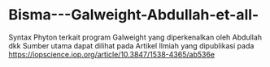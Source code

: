 # Bisma---Galweight-Abdullah-et-all-
Syntax Phyton terkait program Galweight yang diperkenalkan oleh Abdullah dkk 
Sumber utama dapat dilihat pada Artikel Ilmiah yang dipublikasi pada https://iopscience.iop.org/article/10.3847/1538-4365/ab536e
